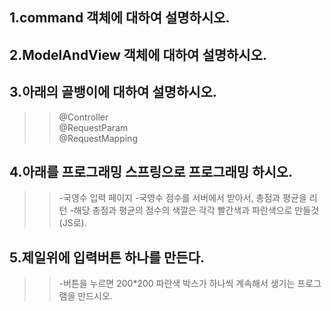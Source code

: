 ## 1.command 객체에 대하여 설명하시오.



## 2.ModelAndView 객체에 대하여 설명하시오.



## 3.아래의 골뱅이에 대하여 설명하시오.
>>@Controller  
@RequestParam  
@RequestMapping  



## 4.아래를 프로그래밍 스프링으로 프로그래밍 하시오.
>>-국영수 입력 페이지
-국영수 점수를 서버에서 받아서, 총점과 평균을 리턴
-해당 총점과 평균의 점수의 색깔은 각각 빨간색과 파란색으로 만들것(JS로).

## 5.제일위에 입력버튼 하나를 만든다.
>>-버튼을 누르면 200*200 파란색 박스가 하나씩 계속해서 생기는 프로그램을 만드시오.
  
 
 
 
